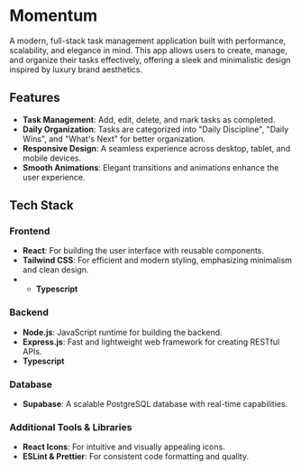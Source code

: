 # Momentum

A modern, full-stack task management application built with performance, scalability, and elegance in mind. This app allows users to create, manage, and organize their tasks effectively, offering a sleek and minimalistic design inspired by luxury brand aesthetics.

## Features

- **Task Management**: Add, edit, delete, and mark tasks as completed.
- **Daily Organization**: Tasks are categorized into "Daily Discipline", "Daily Wins", and "What's Next" for better organization.
- **Responsive Design**: A seamless experience across desktop, tablet, and mobile devices.
- **Smooth Animations**: Elegant transitions and animations enhance the user experience.

## Tech Stack

### Frontend

- **React**: For building the user interface with reusable components.
- **Tailwind CSS**: For efficient and modern styling, emphasizing minimalism and clean design.
- - **Typescript**

### Backend

- **Node.js**: JavaScript runtime for building the backend.
- **Express.js**: Fast and lightweight web framework for creating RESTful APIs.
- **Typescript**

### Database

- **Supabase**: A scalable PostgreSQL database with real-time capabilities.

### Additional Tools & Libraries

- **React Icons**: For intuitive and visually appealing icons.
- **ESLint & Prettier**: For consistent code formatting and quality.

